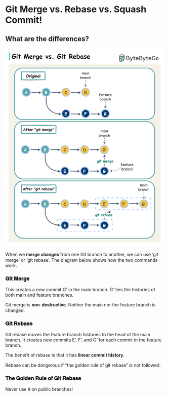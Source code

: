 # Git Merge vs. Rebase vs. Squash Commit! 

## What are the differences? 
![Git Merge vs Rebase](images/git_merge_rebase.gif)
 
When we 𝐦𝐞𝐫𝐠𝐞 𝐜𝐡𝐚𝐧𝐠𝐞𝐬 from one Git branch to another, we can use ‘git merge’ or ‘git rebase’. The diagram below shows how the two commands work. 
 
### 𝐆𝐢𝐭 𝐌𝐞𝐫𝐠𝐞 
This creates a new commit G’ in the main branch. G’ ties the histories of both main and feature branches. 
 
Git merge is 𝐧𝐨𝐧-𝐝𝐞𝐬𝐭𝐫𝐮𝐜𝐭𝐢𝐯𝐞. Neither the main nor the feature branch is changed. 
 
### 𝐆𝐢𝐭 𝐑𝐞𝐛𝐚𝐬𝐞 
Git rebase moves the feature branch histories to the head of the main branch. It creates new commits E’, F’, and G’ for each commit in the feature branch. 
 
The benefit of rebase is that it has 𝐥𝐢𝐧𝐞𝐚𝐫 𝐜𝐨𝐦𝐦𝐢𝐭 𝐡𝐢𝐬𝐭𝐨𝐫𝐲. 
 
Rebase can be dangerous if “the golden rule of git rebase” is not followed. 
 
### 𝐓𝐡𝐞 𝐆𝐨𝐥𝐝𝐞𝐧 𝐑𝐮𝐥𝐞 𝐨𝐟 𝐆𝐢𝐭 𝐑𝐞𝐛𝐚𝐬𝐞 
Never use it on public branches!
